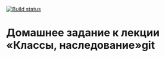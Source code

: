 [![Build status](https://ci.appveyor.com/api/projects/status/j4gkijyu7ewdwea7?svg=true)](https://ci.appveyor.com/project/AlexeyKondrachuk/classes-and-inheritance-x31u6)



# Домашнее задание к лекции «Классы, наследование»git 